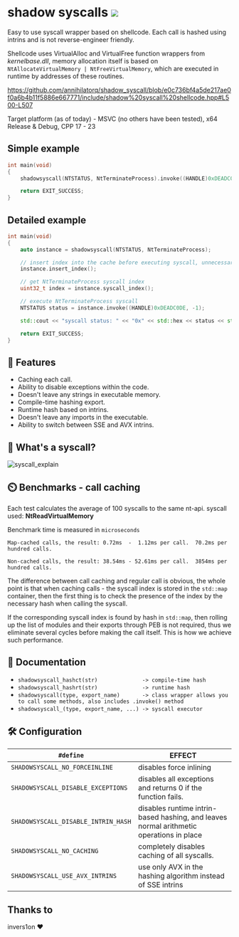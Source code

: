 # shadow syscalls [![](https://img.shields.io/badge/version-1.0.1-green.svg)]()

Easy to use syscall wrapper based on shellcode. Each call is hashed using intrins and is not reverse-engineer friendly.

Shellcode uses VirtualAlloc and VirtualFree function wrappers from *kernelbase.dll*, memory allocation itself is based on ```NtAllocateVirtualMemory | NtFreeVirtualMemory```, which are executed in runtime by addresses of these routines.

https://github.com/annihilatorq/shadow_syscall/blob/e0c736bf4a5de217ae0f0a6b4b11f5886e667771/include/shadow%20syscall%20shellcode.hpp#L500-L507

Target platform (as of today) - MSVC (no others have been tested), x64 Release & Debug, CPP 17 - 23

## Simple example

```cpp
int main(void)
{
    shadowsyscall(NTSTATUS, NtTerminateProcess).invoke((HANDLE)0xDEADC0DE, -1);

    return EXIT_SUCCESS;
}
```

## Detailed example

```cpp
int main(void)
{
    auto instance = shadowsyscall(NTSTATUS, NtTerminateProcess);

    // insert index into the cache before executing syscall, unnecessarily
    instance.insert_index();

    // get NtTerminateProcess syscall index
    uint32_t index = instance.syscall_index();

    // execute NtTerminateProcess syscall
    NTSTATUS status = instance.invoke((HANDLE)0xDEADC0DE, -1);

    std::cout << "syscall status: " << "0x" << std::hex << status << std::endl;

    return EXIT_SUCCESS;
}
```

## 🚀 Features

- Caching each call.
- Ability to disable exceptions within the code.
- Doesn't leave any strings in executable memory.
- Compile-time hashing export.
- Runtime hash based on intrins.
- Doesn't leave any imports in the executable.
- Ability to switch between SSE and AVX intrins.

## 📜 What's a syscall?
![syscall_explain](https://github.com/annihilatorq/testing/assets/143023834/7ddeecdf-22f2-4d3a-a145-00b9f35bd5fe)

## ⏲️ Benchmarks - call caching
Each test calculates the average of 100 syscalls to the same nt-api.
syscall used: **NtReadVirtualMemory**

Benchmark time is measured in `microseconds`
```
Map-cached calls, the result: 0.72ms  -  1.12ms per call.  70.2ms per hundred calls.

Non-cached calls, the result: 38.54ms - 52.61ms per call.  3854ms per hundred calls.
```

The difference between call caching and regular call is obvious, the whole point is that when caching calls - the syscall index is stored in the `std::map` container, then the first thing is to check the presence of the index by the necessary hash when calling the syscall.

If the corresponding syscall index is found by hash in `std::map`, then rolling up the list of modules and their exports through PEB is not required, thus we eliminate several cycles before making the call itself. This is how we achieve such performance.

## 📄 Documentation

- `shadowsyscall_hashct(str)              -> compile-time hash`
- `shadowsyscall_hashrt(str)              -> runtime hash`
- `shadowsyscall(type, export_name)       -> class wrapper allows you to call some methods, also includes .invoke() method`
- `shadowsyscall_(type, export_name, ...) -> syscall executor`

## 🛠️ Configuration

| `#define`                                 | EFFECT                                                                                  |
| ----------------------------------------- | --------------------------------------------------------------------------------------- |
| `SHADOWSYSCALL_NO_FORCEINLINE`            | disables force inlining                                                                 |
| `SHADOWSYSCALL_DISABLE_EXCEPTIONS`        | disables all exceptions and returns 0 if the function fails.                            |
| `SHADOWSYSCALL_DISABLE_INTRIN_HASH`       | disables runtime intrin-based hashing, and leaves normal arithmetic operations in place |
| `SHADOWSYSCALL_NO_CACHING`                | completely disables caching of all syscalls.                                            |
| `SHADOWSYSCALL_USE_AVX_INTRINS`           | use only AVX in the hashing algorithm instead of SSE intrins                         |

## Thanks to
invers1on :heart:
